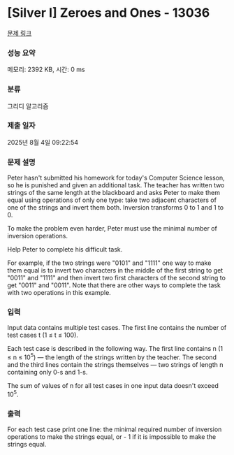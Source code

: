# [Silver I] Zeroes and Ones - 13036 

[문제 링크](https://www.acmicpc.net/problem/13036) 

### 성능 요약

메모리: 2392 KB, 시간: 0 ms

### 분류

그리디 알고리즘

### 제출 일자

2025년 8월 4일 09:22:54

### 문제 설명

<p>Peter hasn't submitted his homework for today's Computer Science lesson, so he is punished and given an additional task. The teacher has written two strings of the same length at the blackboard and asks Peter to make them equal using operations of only one type: take two adjacent characters of one of the strings and invert them both. Inversion transforms 0 to 1 and 1 to 0.</p>

<p>To make the problem even harder, Peter must use the minimal number of inversion operations.</p>

<p>Help Peter to complete his difficult task.</p>

<p>For example, if the two strings were "0101" and "1111" one way to make them equal is to invert two characters in the middle of the first string to get "0011" and "1111" and then invert two first characters of the second string to get "0011" and "0011". Note that there are other ways to complete the task with two operations in this example.</p>

### 입력 

 <p>Input data contains multiple test cases. The first line contains the number of test cases t (1 ≤ t ≤ 100).</p>

<p>Each test case is described in the following way. The first line contains n (1 ≤ n ≤ 10<sup>5</sup>) — the length of the strings written by the teacher. The second and the third lines contain the strings themselves — two strings of length n containing only 0-s and 1-s.</p>

<p>The sum of values of n for all test cases in one input data doesn't exceed 10<sup>5</sup>.</p>

### 출력 

 <p>For each test case print one line: the minimal required number of inversion operations to make the strings equal, or - 1 if it is impossible to make the strings equal.</p>

<p> </p>

